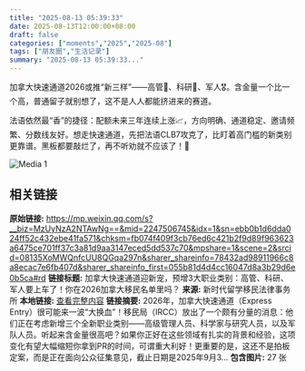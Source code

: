 ```yaml
---
title: "2025-08-13 05:39:33"
date: 2025-08-13T12:00:00+08:00
draft: false
categories: ["moments","2025","2025-08"]
tags: ["朋友圈","生活记录"]
summary: "2025-08-13 05:39:33..."
---
```


加拿大快速通道2026或推“新三样”——高管💼、科研🔬、军人🎖。含金量一个比一个高，普通留子就别想了，这不是人人都能挤进来的赛道。

法语依然最“香”的捷径：配额未来三年连续上涨📈，方向明确、通道稳定、邀请频繁、分数线友好。想走快速通道，先把法语CLB7攻克了，比盯着高门槛的新类别更靠谱。
​
​黑板都要敲烂了，再不听劝就不应该了！📢

![Media 1](/Moments/photos/2025-08-13/202508130539330.jpg)

## 相关链接

**原始链接:** https://mp.weixin.qq.com/s?__biz=MzUyNzA2NTAwNg==&mid=2247506745&idx=1&sn=ebb0b1d6dda024ff52c432ebe41fa571&chksm=fb074f409f3cb76ed6c421b2f9d89f963623a6475ce701ff37c3a81d9aa3147eced5dd537c70&mpshare=1&scene=2&srcid=08135XoMWQnfcUU8QGqa297n&sharer_shareinfo=78432ad98911966c8a8ecac7e6fb407d&sharer_shareinfo_first=055b81d4d4cc16047d8a3b29d6e0b5ca#rd
**链接标题:** 加拿大快速通道迎新宠，预增3大职业类别：高管、科研、军人要上车了！你在2026加拿大移民名单里吗？
**来源:** 新时代留学移民法律事务所
**本地链接:** [查看完整内容](/link_content/2025/08/2025-08-13-2/link_content/)
**链接摘要:** 2026年，加拿大快速通道（Express Entry）很可能来一波“大换血”！移民局（IRCC）放出了一个颇有分量的消息：他们正在考虑新增三个全新职业类别——高级管理人员、科学家与研究人员，以及军队人员。听起来含金量很高吧？如果你正好在这些领域有扎实的背景和经验，这项变化有望大幅缩短你拿到PR的时间，可谓重大利好！更重要的是，这还不是拍板定案，而是正在面向公众征集意见，截止日期是2025年9月3...
**包含图片:** 27 张

